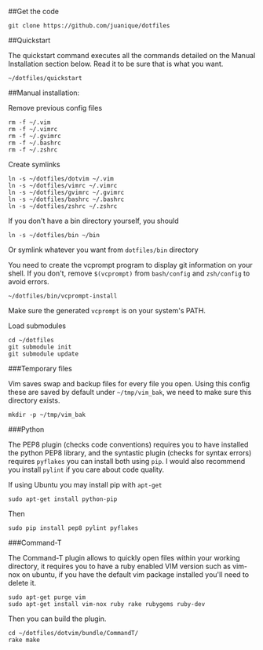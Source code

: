 ##Get the code

    git clone https://github.com/juanique/dotfiles

##Quickstart

The quickstart command executes all the commands detailed on the Manual Installation section below. Read it to be sure that is what you want.

    ~/dotfiles/quickstart

##Manual installation:

Remove previous config files

    rm -f ~/.vim
    rm -f ~/.vimrc
    rm -f ~/.gvimrc
    rm -f ~/.bashrc
    rm -f ~/.zshrc

Create symlinks

    ln -s ~/dotfiles/dotvim ~/.vim
    ln -s ~/dotfiles/vimrc ~/.vimrc
    ln -s ~/dotfiles/gvimrc ~/.gvimrc
    ln -s ~/dotfiles/bashrc ~/.bashrc
    ln -s ~/dotfiles/zshrc ~/.zshrc

If you don't have a bin directory yourself, you should

    ln -s ~/dotfiles/bin ~/bin

Or symlink whatever you want from `dotfiles/bin` directory

You need to create the vcprompt program to display git information on your shell. If you don't, remove `$(vcprompt)` from `bash/config` and `zsh/config` to avoid errors.

    ~/dotfiles/bin/vcprompt-install

Make sure the generated `vcprompt` is on your system's PATH.

Load submodules

    cd ~/dotfiles
    git submodule init
    git submodule update

###Temporary files

Vim saves swap and backup files for every file you open. Using this config these are saved by default under `~/tmp/vim_bak`, we need to make sure this directory exists.

    mkdir -p ~/tmp/vim_bak

###Python

The PEP8 plugin (checks code conventions) requires you to have installed the python PEP8 library, and the syntastic plugin (checks for syntax errors) requires `pyflakes` you can install both using `pip`. I would also recommend you install `pylint` if you care about code quality.

If using Ubuntu you may install pip with `apt-get`

    sudo apt-get install python-pip

Then

    sudo pip install pep8 pylint pyflakes


###Command-T

The Command-T plugin allows to quickly open files within your working directory, it requires you to have a ruby enabled VIM version such as vim-nox on ubuntu, if you have the default vim package installed you'll need to delete it.

    sudo apt-get purge vim
    sudo apt-get install vim-nox ruby rake rubygems ruby-dev

Then you can build the plugin.

    cd ~/dotfiles/dotvim/bundle/CommandT/
    rake make
